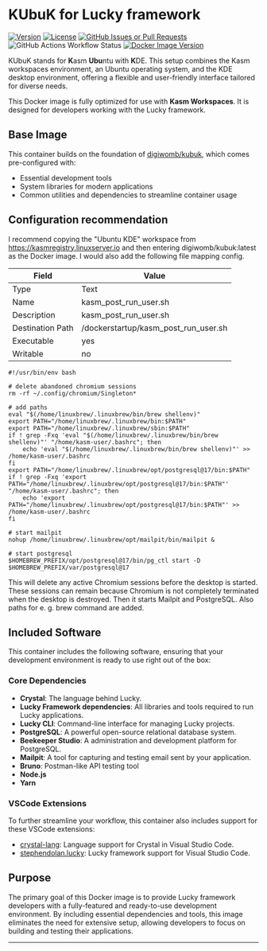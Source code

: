# KUbuK for Lucky framework

[![Version](https://img.shields.io/github/tag/digiwomb/kubuk-luckyframework.svg?maxAge=360&label=version)](https://github.com/digiwomb/kubuk-luckyframework/releases/latest)
[![License](https://img.shields.io/github/license/digiwomb/kubuk-luckyframework.svg)](https://github.com/digiwomb/kubuk-luckyframework/blob/main/LICENSE)
[![GitHub Issues or Pull Requests](https://img.shields.io/github/issues-pr/digiwomb/kubuk-luckyframework)](https://github.com/digiwomb/kubuk-luckyframework)
![GitHub Actions Workflow Status](https://img.shields.io/github/actions/workflow/status/digiwomb/kubuk/docker_build_push.yaml)
[![Docker Image Version](https://img.shields.io/docker/v/digiwomb/kubuk-luckyframework)](https://hub.docker.com/r/digiwomb/kubuk-luckyframework)


KUbuK stands for **K**asm **Ubu**ntu with **K**DE. This setup combines the Kasm workspaces environment, an Ubuntu operating system, and the KDE desktop environment, offering a flexible and user-friendly interface tailored for diverse needs.

This Docker image is fully optimized for use with **Kasm Workspaces**. It is designed for developers working with the Lucky framework.

## Base Image

This container builds on the foundation of [digiwomb/kubuk](https://github.com/digiwomb/kubuk), which comes pre-configured with:

- Essential development tools
- System libraries for modern applications
- Common utilities and dependencies to streamline container usage

## Configuration recommendation

I recommend copying the "Ubuntu KDE" workspace from https://kasmregistry.linuxserver.io and then entering digiwomb/kubuk:latest as the Docker image. I would also add the following file mapping config.

| Field | Value |
|----------|----------|
| Type    | Text   |
| Name    | kasm_post_run_user.sh   |
| Description    | kasm_post_run_user.sh  |
| Destination Path | /dockerstartup/kasm_post_run_user.sh |
| Executable | yes |
| Writable | no|

    #!/usr/bin/env bash

    # delete abandoned chromium sessions
    rm -rf ~/.config/chromium/Singleton*

    # add paths
    eval "$(/home/linuxbrew/.linuxbrew/bin/brew shellenv)"
    export PATH="/home/linuxbrew/.linuxbrew/bin:$PATH"
    export PATH="/home/linuxbrew/.linuxbrew/sbin:$PATH"
    if ! grep -Fxq 'eval "$(/home/linuxbrew/.linuxbrew/bin/brew shellenv)"' "/home/kasm-user/.bashrc"; then
        echo 'eval "$(/home/linuxbrew/.linuxbrew/bin/brew shellenv)"' >> /home/kasm-user/.bashrc
    fi
    export PATH="/home/linuxbrew/.linuxbrew/opt/postgresql@17/bin:$PATH"
    if ! grep -Fxq 'export PATH="/home/linuxbrew/.linuxbrew/opt/postgresql@17/bin:$PATH"' "/home/kasm-user/.bashrc"; then
        echo 'export PATH="/home/linuxbrew/.linuxbrew/opt/postgresql@17/bin:$PATH"' >> /home/kasm-user/.bashrc
    fi

    # start mailpit
    nohup /home/linuxbrew/.linuxbrew/opt/mailpit/bin/mailpit &

    # start postgresql
    $HOMEBREW_PREFIX/opt/postgresql@17/bin/pg_ctl start -D $HOMEBREW_PREFIX/var/postgresql@17

This will delete any active Chromium sessions before the desktop is started. These sessions can remain because Chromium is not completely terminated when the desktop is destroyed. Then it starts Mailpit and PostgreSQL. Also paths for e. g. brew command are added.



## Included Software

This container includes the following software, ensuring that your development environment is ready to use right out of the box:

### Core Dependencies

- **Crystal**: The language behind Lucky.
- **Lucky Framework dependencies**: All libraries and tools required to run Lucky applications.
- **Lucky CLI**: Command-line interface for managing Lucky projects.
- **PostgreSQL**: A powerful open-source relational database system.
- **Beekeeper Studio**: A administration and development platform for PostgreSQL.
- **Mailpit**: A tool for capturing and testing email sent by your application.
- **Bruno**: Postman-like API testing tool
- **Node.js**
- **Yarn**

### VSCode Extensions

To further streamline your workflow, this container also includes support for these VSCode extensions:

- [crystal-lang](https://marketplace.visualstudio.com/items?itemName=crystal-lang): Language support for Crystal in Visual Studio Code.
- [stephendolan.lucky](https://marketplace.visualstudio.com/items?itemName=stephendolan.lucky): Lucky framework support for Visual Studio Code.

## Purpose

The primary goal of this Docker image is to provide Lucky framework developers with a fully-featured and ready-to-use development environment. By including essential dependencies and tools, this image eliminates the need for extensive setup, allowing developers to focus on building and testing their applications.


---